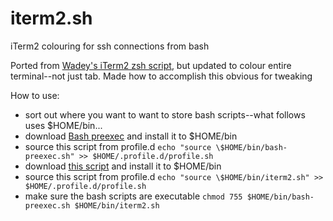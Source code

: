 # iterm2.sh
iTerm2 colouring for ssh connections from bash 

Ported from [Wadey's iTerm2 zsh script](https://github.com/wadey/dotfiles/blob/master/zsh/iterm2.zsh), but updated to colour entire terminal--not just tab.  Made how to accomplish this obvious for tweaking

How to use:
- sort out where you want to want to store bash scripts--what follows uses $HOME/bin... 
- download [Bash preexec](https://github.com/rcaloras/bash-preexec/blob/master/bash-preexec.sh) and install it to $HOME/bin
- source this script from profile.d `echo "source \$HOME/bin/bash-preexec.sh" >> $HOME/.profile.d/profile.sh`
- download [this script](https://github.com/seamuncle/iterm2.sh/blob/master/iterm2.sh) and install it to $HOME/bin
- source this script from profile.d `echo "source \$HOME/bin/iterm2.sh" >> $HOME/.profile.d/profile.sh`
- make sure the bash scripts are executable `chmod 755 $HOME/bin/bash-preexec.sh $HOME/bin/iterm2.sh`
